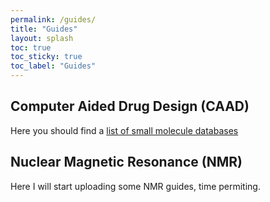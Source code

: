 ```yaml
---
permalink: /guides/
title: "Guides"
layout: splash
toc: true
toc_sticky: true
toc_label: "Guides"
---
```


## Computer Aided Drug Design (CAAD)

Here you should find a [list of small molecule databases](_pages/small_mol_db)

## Nuclear Magnetic Resonance (NMR)

Here I will start uploading some NMR guides, time permiting. 